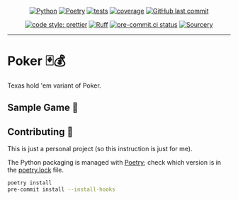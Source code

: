 <div align="center">

[![Python](https://img.shields.io/badge/Python-3.11+-blue.svg)](https://www.python.org/downloads/release/python-3110/)
[![Poetry](https://img.shields.io/endpoint?url=https://python-poetry.org/badge/v0.json)](https://python-poetry.org/)
[![tests](https://github.com/Bilbottom/poker/actions/workflows/tests.yaml/badge.svg)](https://github.com/Bilbottom/poker/actions/workflows/tests.yaml)
[![coverage](coverage.svg)](https://github.com/dbrgn/coverage-badge)
[![GitHub last commit](https://img.shields.io/github/last-commit/Bilbottom/poker)](https://shields.io/badges/git-hub-last-commit)

[![code style: prettier](https://img.shields.io/badge/code_style-prettier-ff69b4.svg?style=flat-square)](https://github.com/prettier/prettier)
[![Ruff](https://img.shields.io/endpoint?url=https://raw.githubusercontent.com/astral-sh/ruff/main/assets/badge/v2.json)](https://github.com/astral-sh/ruff)
[![pre-commit.ci status](https://results.pre-commit.ci/badge/github/Bilbottom/poker/main.svg)](https://results.pre-commit.ci/latest/github/Bilbottom/poker/main)
[![Sourcery](https://img.shields.io/badge/Sourcery-enabled-brightgreen)](https://sourcery.ai)

</div>

---

# Poker 🃏💰

Texas hold 'em variant of Poker.

## Sample Game 📝

## Contributing 🤝

This is just a personal project (so this instruction is just for me).

The Python packaging is managed with [Poetry](https://python-poetry.org/); check which version is in the [poetry.lock](poetry.lock) file.

```bash
poetry install
pre-commit install --install-hooks
```
